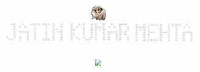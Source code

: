 <p align="center">
  <img src="assets/nervous-dog-spinning.gif" width="40" style="vertical-align: middle; margin-right: 10px;" />
  <strong style="font-size: 2em;"><img src="assets/name (2).png" width="500" /><img src="[assets/nervous-dog-spinning.gif](https://tenor.com/en-IN/view/anime-gif-22879862)" width="40" style="vertical-align: middle; margin-right: 10px;" />
  <strong style="font-size: 2em;"></strong>
</p>
